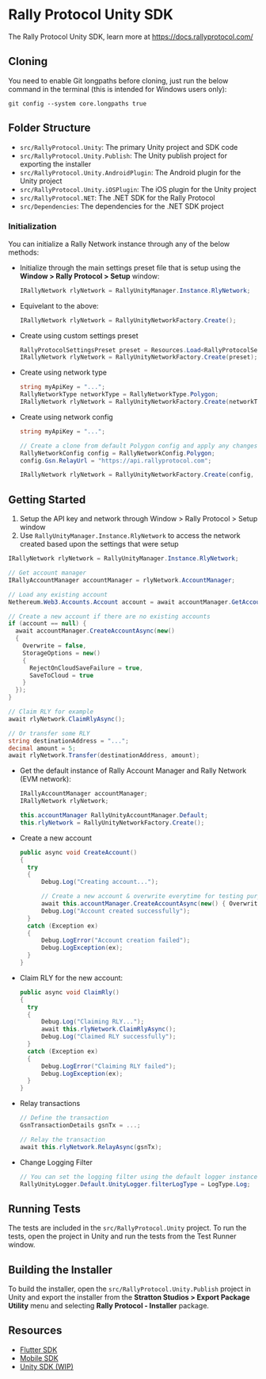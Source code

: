 # Rally Protocol Unity SDK

The Rally Protocol Unity SDK, learn more at https://docs.rallyprotocol.com/

## Cloning

You need to enable Git longpaths before cloning, just run the below command in the terminal (this is intended for Windows users only):

```
git config --system core.longpaths true
```

## Folder Structure

- `src/RallyProtocol.Unity`: The primary Unity project and SDK code
- `src/RallyProtocol.Unity.Publish`: The Unity publish project for exporting the installer
- `src/RallyProtocol.Unity.AndroidPlugin`: The Android plugin for the Unity project
- `src/RallyProtocol.Unity.iOSPlugin`: The iOS plugin for the Unity project
- `src/RallyProtocol.NET`: The .NET SDK for the Rally Protocol
- `src/Dependencies`: The dependencies for the .NET SDK project

### Initialization

You can initialize a Rally Network instance through any of the below methods:

- Initialize through the main settings preset file that is setup using the **Window > Rally Protocol > Setup** window:

  ```cs
  IRallyNetwork rlyNetwork = RallyUnityManager.Instance.RlyNetwork;
  ```

- Equivelant to the above:

  ```cs
  IRallyNetwork rlyNetwork = RallyUnityNetworkFactory.Create();
  ```

- Create using custom settings preset

  ```cs
  RallyProtocolSettingsPreset preset = Resources.Load<RallyProtocolSettingsPreset>("myPreset");
  IRallyNetwork rlyNetwork = RallyUnityNetworkFactory.Create(preset);
  ```

- Create using network type

  ```cs
  string myApiKey = "...";
  RallyNetworkType networkType = RallyNetworkType.Polygon;
  IRallyNetwork rlyNetwork = RallyUnityNetworkFactory.Create(networkType, myApiKey);
  ```

- Create using network config

  ```cs
  string myApiKey = "...";

  // Create a clone from default Polygon config and apply any changes as needed
  RallyNetworkConfig config = RallyNetworkConfig.Polygon;
  config.Gsn.RelayUrl = "https://api.rallyprotocol.com";

  IRallyNetwork rlyNetwork = RallyUnityNetworkFactory.Create(config, myApiKey);
  ```

## Getting Started

1. Setup the API key and network through Window > Rally Protocol > Setup window
2. Use `RallyUnityManager.Instance.RlyNetwork` to access the network created based upon the settings that were setup

  ```cs
  IRallyNetwork rlyNetwork = RallyUnityManager.Instance.RlyNetwork;

  // Get account manager
  IRallyAccountManager accountManager = rlyNetwork.AccountManager;

  // Load any existing account
  Nethereum.Web3.Accounts.Account account = await accountManager.GetAccountAsync();

  // Create a new account if there are no existing accounts
  if (account == null) {
    await accountManager.CreateAccountAsync(new()
    {
      Overwrite = false,
      StorageOptions = new()
      {
        RejectOnCloudSaveFailure = true,
        SaveToCloud = true
      }
    });
  }

  // Claim RLY for example
  await rlyNetwork.ClaimRlyAsync();

  // Or transfer some RLY
  string destinationAddress = "...";
  decimal amount = 5;
  await rlyNetwork.Transfer(destinationAddress, amount);
  ```

- Get the default instance of Rally Account Manager and Rally Network (EVM network):

  ```cs
  IRallyAccountManager accountManager;
  IRallyNetwork rlyNetwork;

  this.accountManager RallyUnityAccountManager.Default;
  this.rlyNetwork = RallyUnityNetworkFactory.Create();
  ```

- Create a new account

  ```cs
  public async void CreateAccount()
  {
    try
    {
        Debug.Log("Creating account...");

        // Create a new account & overwrite everytime for testing purposes
        await this.accountManager.CreateAccountAsync(new() { Overwrite = true });
        Debug.Log("Account created successfully");
    }
    catch (Exception ex)
    {
        Debug.LogError("Account creation failed");
        Debug.LogException(ex);
    }
  }
  ```

- Claim RLY for the new account:

  ```cs
  public async void ClaimRly()
  {
    try
    {
        Debug.Log("Claiming RLY...");
        await this.rlyNetwork.ClaimRlyAsync();
        Debug.Log("Claimed RLY successfully");
    }
    catch (Exception ex)
    {
        Debug.LogError("Claiming RLY failed");
        Debug.LogException(ex);
    }
  }
  ```

- Relay transactions

  ```cs
  // Define the transaction
  GsnTransactionDetails gsnTx = ...;

  // Relay the transaction
  await this.rlyNetwork.RelayAsync(gsnTx);
  ```

- Change Logging Filter

  ```cs
  // You can set the logging filter using the default logger instance in Unity
  RallyUnityLogger.Default.UnityLogger.filterLogType = LogType.Log;
  ```

## Running Tests

The tests are included in the `src/RallyProtocol.Unity` project. To run the tests, open the project in Unity and run the tests from the Test Runner window.

## Building the Installer

To build the installer, open the `src/RallyProtocol.Unity.Publish` project in Unity and export the installer from the **Stratton Studios > Export Package Utility** menu and selecting **Rally Protocol - Installer** package.

## Resources

- [Flutter SDK](https://github.com/rally-dfs/flutter-sdk)
- [Mobile SDK](https://github.com/rally-dfs/rly-network-mobile-sdk)
- [Unity SDK (WIP)](https://github.com/rally-dfs/rly-network-unity-sdk)
